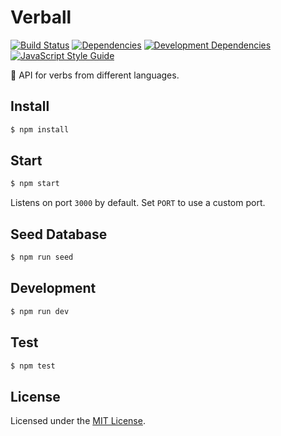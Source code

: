 # Verball

[![Build Status](https://img.shields.io/travis/fabsrc/verball.svg?style=flat-square)](https://travis-ci.org/fabsrc/verball)
[![Dependencies](https://img.shields.io/david/fabsrc/verball.svg?style=flat-square)](https://david-dm.org/fabsrc/verball)
[![Development Dependencies](https://img.shields.io/david/dev/fabsrc/verball.svg?style=flat-square)](https://david-dm.org/fabsrc/verball?type=dev)
[![JavaScript Style Guide](https://img.shields.io/badge/code%20style-standard-brightgreen.svg?style=flat-square)](http://standardjs.com/)

💬 API for verbs from different languages.

## Install

```bash
$ npm install
```

## Start

```bash
$ npm start
```

Listens on port `3000` by default. Set `PORT` to use a custom port.

## Seed Database

```bash
$ npm run seed
```


## Development

```bash
$ npm run dev
```

## Test

```bash
$ npm test
```

## License

Licensed under the [MIT License](http://opensource.org/licenses/mit-license.php).